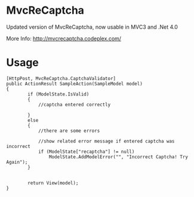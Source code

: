 MvcReCaptcha
============

Updated version of MvcReCaptcha, now usable in MVC3 and .Net 4.0

More Info:
http://mvcrecaptcha.codeplex.com/



Usage
============

    [HttpPost, MvcReCaptcha.CaptchaValidator]
    public ActionResult SampleAction(SampleModel model)
    {
            if (ModelState.IsValid)
            {
                //captcha entered correctly
                
            }
            else
            {
                //there are some errors
                
                //show related error message if entered captcha was incorrect
                if (ModelState["recaptcha"] != null)
                    ModelState.AddModelError("", "Incorrect Captcha! Try Again");
            }
  

            return View(model);  
    }
